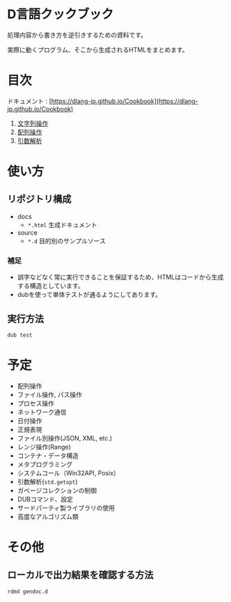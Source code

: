 # D言語クックブック

処理内容から書き方を逆引きするための資料です。

実際に動くプログラム、そこから生成されるHTMLをまとめます。

# 目次
ドキュメント : [https://dlang-jp.github.io/Cookbook](https://dlang-jp.github.io/Cookbook)

1. [文字列操作](/source/string_example.d)
2. [配列操作](/source/array_example.d)
3. [引数解析](/source/getopt_example.d)

# 使い方
## リポジトリ構成
- docs
    - `*.html` 生成ドキュメント 
- source
    - `*.d` 目的別のサンプルソース

### 補足
- 誤字などなく常に実行できることを保証するため、HTMLはコードから生成する構造としています。
- dubを使って単体テストが通るようにしてあります。

## 実行方法

```bash
dub test
```

# 予定
- 配列操作
- ファイル操作, パス操作
- プロセス操作
- ネットワーク通信
- 日付操作
- 正規表現
- ファイル別操作(JSON, XML, etc.)
- レンジ操作(Range)
- コンテナ・データ構造
- メタプログラミング
- システムコール（Win32API, Posix）
- 引数解析(`std.getopt`)
- ガベージコレクションの制御
- DUBコマンド、設定
- サードパーティ製ライブラリの使用
- 高度なアルゴリズム類

# その他
## ローカルで出力結果を確認する方法

```bash
rdmd gendoc.d
```
